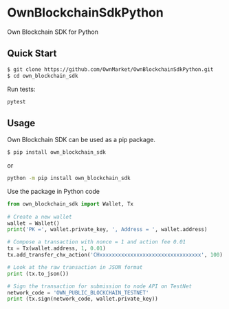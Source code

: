 # OwnBlockchainSdkPython

Own Blockchain SDK for Python

## Quick Start

```bash
$ git clone https://github.com/OwnMarket/OwnBlockchainSdkPython.git
$ cd own_blockchain_sdk
```

Run tests:
```bash
pytest
```

## Usage

Own Blockchain SDK can be used as a pip package.

```bash
$ pip install own_blockchain_sdk
```

or 

``` bash
python -m pip install own_blockchain_sdk
```

Use the package in Python code

```python
from own_blockchain_sdk import Wallet, Tx
    
# Create a new wallet
wallet = Wallet()
print('PK =', wallet.private_key, ', Address = ', wallet.address)

# Compose a transaction with nonce = 1 and action fee 0.01
tx = Tx(wallet.address, 1, 0.01)
tx.add_transfer_chx_action('CHxxxxxxxxxxxxxxxxxxxxxxxxxxxxxxxxx', 100) # Transfer 100 CHX to CHxxx... address.

# Look at the raw transaction in JSON format
print (tx.to_json())

# Sign the transaction for submission to node API on TestNet
network_code = 'OWN_PUBLIC_BLOCKCHAIN_TESTNET'
print (tx.sign(network_code, wallet.private_key))
```
